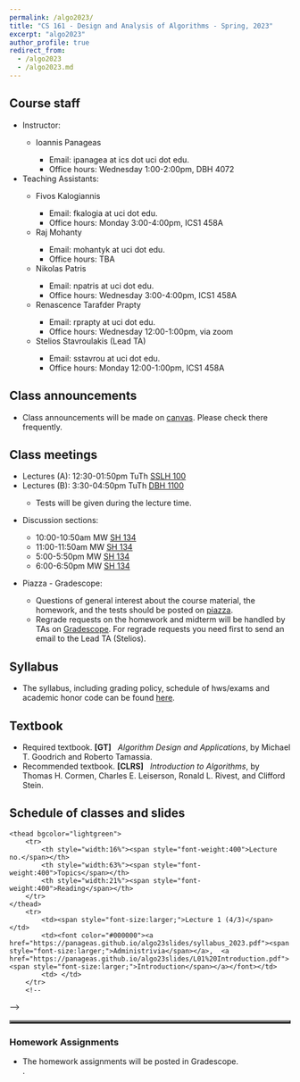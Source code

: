 ```yaml
---
permalink: /algo2023/
title: "CS 161 - Design and Analysis of Algorithms - Spring, 2023"
excerpt: "algo2023"
author_profile: true
redirect_from: 
  - /algo2023
  - /algo2023.md
---
```

<H2>Course staff</H2>
<UL>
 <LI> Instructor: </LI>
 <UL>
  <LI> Ioannis Panageas</LI>
  <UL>
   <LI> Email: ipanagea at ics dot uci dot edu.  </LI>
   <LI>Office hours: Wednesday 1:00-2:00pm, DBH 4072</LI>
    </UL>
  </UL>
 <LI> Teaching Assistants: </LI>
 <UL>
  <LI> Fivos Kalogiannis </LI>
  <UL>
   <LI> Email: fkalogia at uci dot edu.</LI>
   <LI> Office hours: Monday 3:00-4:00pm, ICS1 458A</LI>
 </UL>
  <LI>  Raj Mohanty  </LI>
  <UL>
   <LI> Email: mohantyk at uci dot edu.</LI>
   <LI> Office hours: TBA</LI>
 </UL>
  <LI> Nikolas Patris </LI>
  <UL>
   <LI> Email: npatris at uci dot edu.</LI>
   <LI> Office hours: Wednesday 3:00-4:00pm, ICS1 458A</LI>
 </UL>
   <LI> Renascence Tarafder Prapty </LI>
  <UL>
   <LI> Email: rprapty at uci dot edu.</LI>
   <LI> Office hours: Wednesday 12:00-1:00pm, via zoom</LI>
 </UL>
  <LI> Stelios Stavroulakis (Lead TA)</LI>
  <UL>
   <LI> Email: sstavrou at uci dot edu.</LI>
   <LI> Office hours: Monday 12:00-1:00pm, ICS1 458A </LI>
  </UL>
 </UL>
 </UL>  
<H2>Class announcements</H2>
<UL>
	<LI> Class announcements will be made on <a href="https://canvas.eee.uci.edu/">canvas</a>. Please check there frequently. </LI>
</UL>
<H2>Class meetings</H2>
<UL>
 <LI> Lectures (A): 12:30-01:50pm TuTh <a href="https://classrooms.uci.edu/classrooms/sslh/sslh-100/"> SSLH 100</a> </LI>
 <LI> Lectures (B): 3:30-04:50pm TuTh <a href="https://classrooms.uci.edu/classrooms/dbh/dbh-1100/"> DBH 1100</a> </LI>
  <UL>
  <LI> Tests will be given during the lecture time. </LI>
   </UL>
 </UL>
<UL> 
 <LI> Discussion sections: </LI>
 <UL>
  <LI> 10:00-10:50am MW <a href="https://classrooms.uci.edu/classrooms/sh/sh-134/"> SH 134</a> </LI>
  <LI> 11:00-11:50am MW <a href="https://classrooms.uci.edu/classrooms/sh/sh-134/"> SH 134</a> </LI>
  <LI> 5:00-5:50pm MW <a href="https://classrooms.uci.edu/classrooms/sh/sh-134/"> SH 134</a> </LI>
  <LI> 6:00-6:50pm MW <a href="https://classrooms.uci.edu/classrooms/sh/sh-134/"> SH 134</a> </LI>
 </UL>
 </UL>
<UL> 
 <LI> Piazza - Gradescope: </LI>
 <UL>  
<LI> Questions of general interest about the course material, the homework,
        and the tests  should be posted on <a href="https://piazza.com/">piazza</a>. 
	 </LI>
<LI> Regrade requests on the homework and midterm will be handled by TAs on <a href="https://www.gradescope.com/">Gradescope</a>. For regrade requests you need first to send an email to the Lead TA (Stelios).</LI>
  </UL>
 </UL> 
<H2>Syllabus</H2>
<UL>
<LI> The syllabus, including grading policy, schedule of hws/exams and academic honor code can be found <a href="https://panageas.github.io/algo23slides/syllabus_2023.pdf"> here</a>.
</LI>
</UL> 
<H2>Textbook</H2>
<UL>
<LI> Required textbook. <b>[GT]</b> &nbsp; <i>Algorithm Design and Applications</i>, 
by Michael T. Goodrich and
Roberto Tamassia. 
</LI>
<LI> Recommended textbook. <b>[CLRS]</b> &nbsp; <i>Introduction to Algorithms</i>, 
by Thomas H. Cormen, Charles E. Leiserson, Ronald L. Rivest, and Clifford Stein. 
</LI>
</UL>
<H2>Schedule of classes and slides </H2>
<table align="center" border="3" cellpadding="2" cellspacing="2">
	 
	<thead bgcolor="lightgreen">
		<tr>
			<th style="width:16%"><span style="font-weight:400">Lecture no.</span></th>
			<th style="width:63%"><span style="font-weight:400">Topics</span></th>
			<th style="width:21%"><span style="font-weight:400">Reading</span></th>
		</tr>
	</thead>
		<tr>
			<td><span style="font-size:larger;">Lecture 1 (4/3)</span></td>
			<td><font color="#000000"><a href="https://panageas.github.io/algo23slides/syllabus_2023.pdf"><span style="font-size:larger;">Administrivia</span></a>,  <a href="https://panageas.github.io/algo23slides/L01%20Introduction.pdf"><span style="font-size:larger;">Introduction</span></a></font></td>
			<td> </td>
		</tr>
		<!--
-->
		 
</table>

<H3>Homework Assignments</H3>
<UL>
<LI> The homework assignments will be posted in Gradescope. </LI>.	
</UL>
